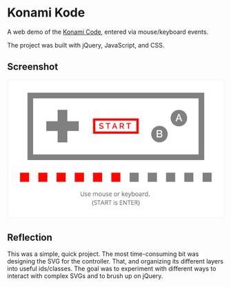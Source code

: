 # Konami Kode
A web demo of the [Konami Code](https://en.wikipedia.org/wiki/Konami_Code), entered via mouse/keyboard events.

The project was built with jQuery, JavaScript, and CSS.

## Screenshot
![Screenshot](/assets/screenshot.png?raw=true)

## Reflection
This was a simple, quick project. The most time-consuming bit was designing the SVG for the controller. That, and organizing its different layers into useful ids/classes. The goal was to experiment with different ways to interact with complex SVGs and to brush up on jQuery.
